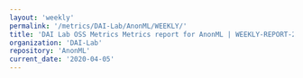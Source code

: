```yaml
---
layout: 'weekly'
permalink: '/metrics/DAI-Lab/AnonML/WEEKLY/'
title: 'DAI Lab OSS Metrics Metrics report for AnonML | WEEKLY-REPORT-2020-04-05'
organization: 'DAI-Lab'
repository: 'AnonML'
current_date: '2020-04-05'
---
```

